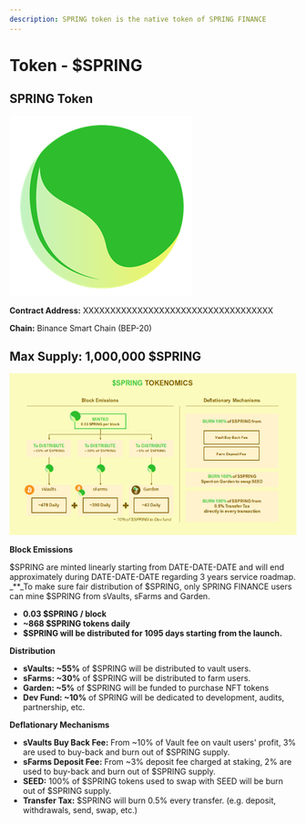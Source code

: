 ```yaml
---
description: SPRING token is the native token of SPRING FINANCE
---
```


# Token - $SPRING

## SPRING Token

![$SPRING](../.gitbook/assets/image%20%2818%29.png)

**Contract Address:** XXXXXXXXXXXXXXXXXXXXXXXXXXXXXXXXXXX

**Chain:** Binance Smart Chain \(BEP-20\)

## **Ma**x Supply: 1,000,000 $SPRING

![](../.gitbook/assets/image%20%287%29.png)

**Block Emissions**

$SPRING are minted linearly starting from DATE-DATE-DATE and will end approximately during DATE-DATE-DATE regarding 3 years service roadmap.  
_\*\*_To make sure fair distribution of $SPRING, only SPRING FINANCE users can mine $SPRING from sVaults, sFarms and Garden.

* **0.03 $SPRING / block**
* **~868 $SPRING tokens daily**
* **$SPRING will be distributed for 1095 days starting from the launch.**

**Distribution**

* **sVaults: ~55%** of $SPRING will be distributed to vault users.
* **sFarms: ~30%** of $SPRING will be distributed to farm users. 
* **Garden: ~5%** of $SPRING will be funded to purchase NFT tokens
* **Dev Fund: ~10%** of SPRING will be dedicated to development, audits, partnership, etc.

**Deflationary Mechanisms**

* **sVaults Buy Back Fee:** From ~10% of Vault fee on vault users' profit, 3% are used to buy-back and burn out of $SPRING supply.
* **sFarms Deposit Fee:** From ~3% deposit fee charged at staking, 2% are used to buy-back and burn out of $SPRING supply.
* **SEED:** 100% of $SPRING tokens used to swap with SEED will be burn out of $SPRING supply.
* **Transfer Tax:** $SPRING will burn 0.5% every transfer. \(e.g. deposit, withdrawals, send, swap, etc.\)

